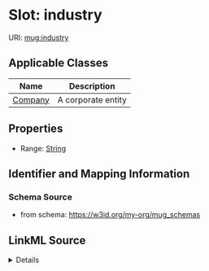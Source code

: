 # Slot: industry

URI: [mug:industry](https://w3id.org/caufieldjh-in-space/mug_schemas/industry)



<!-- no inheritance hierarchy -->




## Applicable Classes

| Name | Description |
| --- | --- |
[Company](Company.md) | A corporate entity






## Properties

* Range: [String](String.md)







## Identifier and Mapping Information







### Schema Source


* from schema: https://w3id.org/my-org/mug_schemas




## LinkML Source

<details>
```yaml
name: industry
from_schema: https://w3id.org/my-org/mug_schemas
rank: 1000
alias: industry
domain_of:
- Company
range: string

```
</details>